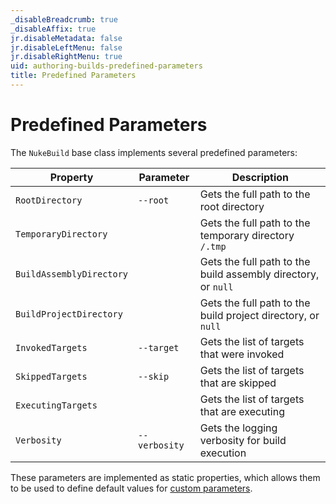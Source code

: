 ```yaml
---
_disableBreadcrumb: true
_disableAffix: true
jr.disableMetadata: false
jr.disableLeftMenu: false
jr.disableRightMenu: true
uid: authoring-builds-predefined-parameters
title: Predefined Parameters
---
```


# Predefined Parameters

The `NukeBuild` base class implements several predefined parameters:

| Property | Parameter | Description | 
| --- | --- | --- |
| `RootDirectory` | `--root` | Gets the full path to the root directory |
| `TemporaryDirectory` | | Gets the full path to the temporary directory `/.tmp` |
| `BuildAssemblyDirectory` | | Gets the full path to the build assembly directory, or `null` |
| `BuildProjectDirectory` | | Gets the full path to the build project directory, or `null` |
| `InvokedTargets` | `--target` | Gets the list of targets that were invoked |
| `SkippedTargets` | `--skip` | Gets the list of targets that are skipped |
| `ExecutingTargets` | | Gets the list of targets that are executing |
| `Verbosity` | `--verbosity` | Gets the logging verbosity for build execution |

These parameters are implemented as static properties, which allows them to be  used to define default values for [custom parameters](parameter-declaration.md).
